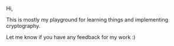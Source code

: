 Hi,

This is mostly my playground for learning things and implementing cryptography.

Let me know if you have any feedback for my work :)
